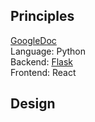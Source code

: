 ## Principles
[GoogleDoc](https://docs.google.com/document/d/1i1yySK1lAm4I2uMJrh0cL_3fMRtNn93kvkbSpE_ssTU/edit?usp=sharing)<br /> 
Language: Python<br />
Backend: [Flask](https://flask.palletsprojects.com/en/stable/)<br /> 
Frontend: React<br />

## Design
